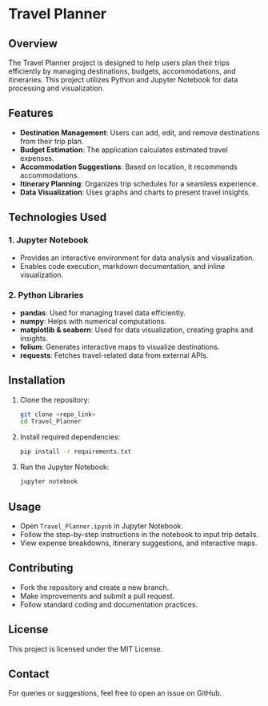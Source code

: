 # Travel Planner

## Overview
The Travel Planner project is designed to help users plan their trips efficiently by managing destinations, budgets, accommodations, and itineraries. This project utilizes Python and Jupyter Notebook for data processing and visualization.

## Features
- **Destination Management**: Users can add, edit, and remove destinations from their trip plan.
- **Budget Estimation**: The application calculates estimated travel expenses.
- **Accommodation Suggestions**: Based on location, it recommends accommodations.
- **Itinerary Planning**: Organizes trip schedules for a seamless experience.
- **Data Visualization**: Uses graphs and charts to present travel insights.

## Technologies Used
### 1. **Jupyter Notebook**
   - Provides an interactive environment for data analysis and visualization.
   - Enables code execution, markdown documentation, and inline visualization.

### 2. **Python Libraries**
   - **pandas**: Used for managing travel data efficiently.
   - **numpy**: Helps with numerical computations.
   - **matplotlib & seaborn**: Used for data visualization, creating graphs and insights.
   - **folium**: Generates interactive maps to visualize destinations.
   - **requests**: Fetches travel-related data from external APIs.
   
## Installation
1. Clone the repository:
   ```bash
   git clone <repo_link>
   cd Travel_Planner
   ```
2. Install required dependencies:
   ```bash
   pip install -r requirements.txt
   ```
3. Run the Jupyter Notebook:
   ```bash
   jupyter notebook
   ```

## Usage
- Open `Travel_Planner.ipynb` in Jupyter Notebook.
- Follow the step-by-step instructions in the notebook to input trip details.
- View expense breakdowns, itinerary suggestions, and interactive maps.

## Contributing
- Fork the repository and create a new branch.
- Make improvements and submit a pull request.
- Follow standard coding and documentation practices.

## License
This project is licensed under the MIT License.

## Contact
For queries or suggestions, feel free to open an issue on GitHub.


